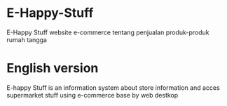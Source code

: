 # E-Happy-Stuff
 E-Happy Stuff website e-commerce tentang penjualan produk-produk rumah tangga

# English version
E-happy Stuff is an information system about store information and acces supermarket stuff using e-commerce base by web destkop
